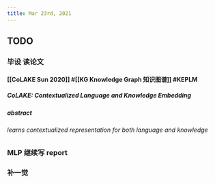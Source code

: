 ```yaml
---
title: Mar 23rd, 2021
---
```


## TODO
### 毕设 读论文
#### [[CoLAKE Sun 2020]] #[[KG Knowledge Graph 知识图谱]] #KEPLM
##### CoLAKE: Contextualized Language and Knowledge Embedding
##### abstract
###### learns contextualized representation for both language and knowledge
######
### MLP 继续写 report
### 补一觉

